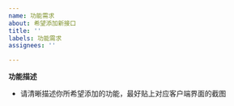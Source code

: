 ```yaml
---
name: 功能需求
about: 希望添加新接口
title: ''
labels: 功能需求
assignees: ''

---
```


**功能描述**

- 请清晰描述你所希望添加的功能，最好贴上对应客户端界面的截图
